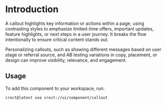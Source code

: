 # Introduction

A callout highlights key information or actions within a page, using contrasting styles to emphasize limited-time
offers, important updates, feature highlights, or next steps in a user journey. It breaks the flow intentionally
to ensure critical content stands out.

Personalizing callouts, such as showing different messages based on user stage or referral source, and AB testing
variations in copy, placement, or design can improve visibility, relevance, and engagement.

## Usage

To add this component to your workspace, run:

```js-pm
croct@latest use croct://ui/component/callout
```
